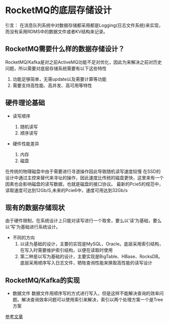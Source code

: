 # RocketMQ的底层存储设计

引言：
在消息队列系统中对数据存储都采用都是Logging(日志文件系统)来实现，而没有采用RDMS中的数据文件或者KV结构来记录。

## RocketMQ需要什么样的数据存储设计？
RocketMQ/Kafka是对之前ActiveMQ功能不足对优化，因此为来解决之前对历史问题，所以需要对底层存储系统需要有以下这些特性

1. 功能足够简单，无需update以及需要计算等功能
2. 需要支持高性能、高并发、高可用等特性


## 硬件理论基础

- 读写顺序
  1. 随机读写
  2. 顺序读写

- 硬件性能差异
  1. 内存
  2. 磁盘
  
在传统的物理磁盘中由于需要进行寻道操作因此导致随机读写速度较慢
在SSD的设计中通过主控来替代来寻址的操作，因此速度比传统的磁盘更快，这里来有一个因素也会影响磁盘的读写数据，也就是磁盘的接口协议。
最新的Pcie5的规范中，读取速度可达到12Gb/S,未来的Pcie6中，速度可用达到32Gb/s


## 现有的数据存储现状
由于硬件限制，在系统设计上只能对读写进行一个取舍，要么以’读‘为基础，要么以‘写’为基础进行系统设计。

- 不同的方向
  1. 以读为基础的设计，主要的实现是MySQL、Oracle。底层采用索引结构，在写入时需要维护索引结构，以便在读取时使用
  2. 第二种是以写为基础的设计，主要实现是BigTable、HBase、RocksDB。底层采用顺序写入日志文件，牺牲查询性能来换取高性能的读写设计


## RocketMQ/Kafka的实现
  
- 数据文件
  数据文件用顺序写的方式进行写入，但是这样不能解决查询的效率问题。解决查询效率问题可以使用索引来解决，索引以两个处理方案一个是Tree方案
  
  
  
[参考文章](https://www.heapdump.cn/article/3018544)
  
